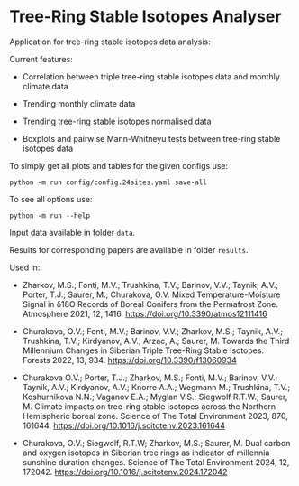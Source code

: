# Tree-Ring Stable Isotopes Analyser

Application for tree-ring stable isotopes data analysis:

Current features:

* Correlation between triple tree-ring stable isotopes data and monthly climate data

* Trending monthly climate data

* Trending tree-ring stable isotopes normalised data

* Boxplots and pairwise Mann-Whitneyu tests between tree-ring stable isotopes data

To simply get all plots and tables for the given configs use:

    python -m run config/config.24sites.yaml save-all

To see all options use:

    python -m run --help

Input data available in folder `data`.

Results for corresponding papers are available in folder `results`.

Used in:

* Zharkov, M.S.; Fonti, M.V.; Trushkina, T.V.; Barinov, V.V.; Taynik, A.V.; Porter, T.J.; Saurer, M.; Churakova, O.V. Mixed Temperature-Moisture Signal in δ18O Records of Boreal Conifers from the Permafrost Zone. Atmosphere 2021, 12, 1416. https://doi.org/10.3390/atmos12111416

* Churakova, O.V.; Fonti, M.V.; Barinov, V.V.; Zharkov, M.S.; Taynik, A.V.; Trushkina, T.V.; Kirdyanov, A.V.; Arzac, A.; Saurer, M. Towards the Third Millennium Changes in Siberian Triple Tree-Ring Stable Isotopes. Forests 2022, 13, 934. https://doi.org/10.3390/f13060934

* Churakova O.V.; Porter, T.J.; Zharkov, M.S.; Fonti, M.V.; Barinov, V.V.; Taynik, A.V.; Kirdyanov, A.V.; Knorre A.A.; Wegmann M.; Trushkina, T.V.; Koshurnikova N.N.; Vaganov E.A.; Myglan V.S.; Siegwolf R.T.W.; Saurer, M. Climate impacts on tree-ring stable isotopes across the Northern Hemispheric boreal zone. Science of The Total Environment 2023, 870, 161644. https://doi.org/10.1016/j.scitotenv.2023.161644

* Churakova, O.V.; Siegwolf, R.T.W; Zharkov, M.S.; Saurer, M. Dual carbon and oxygen isotopes in Siberian tree rings as indicator of millennia sunshine duration changes. Science of The Total Environment 2024, 12, 172042. https://doi.org/10.1016/j.scitotenv.2024.172042
